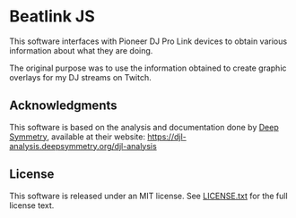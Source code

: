 # Beatlink JS

This software interfaces with Pioneer DJ Pro Link devices to obtain various information about what they are doing.

The original purpose was to use the information obtained to create graphic overlays for my DJ streams on Twitch.

## Acknowledgments

This software is based on the analysis and documentation done by [Deep Symmetry](https://deepsymmetry.org/), available at their website:
https://djl-analysis.deepsymmetry.org/djl-analysis

## License

This software is released under an MIT license. See [LICENSE.txt](LICENSE.txt) for the full license text.
